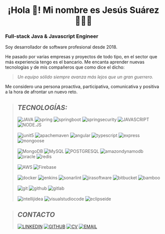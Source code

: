 <p align="center" width="300">
   <h1 align="center">¡Hola 👋! Mi nombre es Jesús Suárez 👨🏻‍💻</h3>
</p>

### **Full-stack Java & Javascript Engineer**

Soy desarrollador de software profesional desde 2018.

He pasado por varias empresas y proyectos de todo tipo, en el sector que más experiencia tengo es el bancario.
Me encanta aprender nuevas tecnologías y de mis compañeros que como dice el dicho:
> *Un equipo sólido siempre avanza más lejos que un gran guerrero.*

Me considero una persona proactiva, participativa, comunicativa y positiva a la hora de afrontar un nuevo reto.

>## *TECNOLOGÍAS:*
>![JAVA](https://img.shields.io/badge/JAVA-%236DB33F?style=for-the-badge&logo=Spring&logoColor=white)
![spring](https://img.shields.io/badge/spring-6DB33F?style=for-the-badge&logo=spring&logoColor=white)
![springboot](https://img.shields.io/badge/springboot-6DB33F?style=for-the-badge&logo=springboot&logoColor=white)
![springsecurity](https://img.shields.io/badge/springsecurity-6DB33F?style=for-the-badge&logo=springsecurity&logoColor=white)
![JAVASCRIPT](https://img.shields.io/badge/JAVASCRIPT-F7DF1E?style=for-the-badge&logo=javascript&logoColor=black)
![NODE.JS](https://img.shields.io/badge/Node.JS-339933?style=for-the-badge&logo=node.js&logoColor=white)
</br></br>
![junit5](https://img.shields.io/badge/junit5-4169E1?style=for-the-badge&logo=junit5&logoColor=white)
![apachemaven](https://img.shields.io/badge/maven-C71A36?style=for-the-badge&logo=apachemaven&logoColor=white)
![angular](https://img.shields.io/badge/angular-DD1100?style=for-the-badge&logo=angular&logoColor=white)
![typescript](https://img.shields.io/badge/typescript-3178C6?style=for-the-badge&logo=typescript&logoColor=white)
![express](https://img.shields.io/badge/express-000000?style=for-the-badge&logo=express&logoColor=white)
![mongoose](https://img.shields.io/badge/mongoose-880000?style=for-the-badge&logo=mongoose&logoColor=white)
</br></br>
![MongoDB](https://img.shields.io/badge/MongoDB-47A248?style=for-the-badge&logo=mongodb&logoColor=white)
![MySQL](https://img.shields.io/badge/MySQL-4479A1?style=for-the-badge&logo=mysql&logoColor=white)
![POSTGRESQL](https://img.shields.io/badge/POSTGRESQL-4169E1?style=for-the-badge&logo=postgresql&logoColor=white)
![amazondynamodb](https://img.shields.io/badge/amazondynamodb-4053D6?style=for-the-badge&logo=amazondynamodb&logoColor=white)
![oracle](https://img.shields.io/badge/oracle-F80000?style=for-the-badge&logo=oracle&logoColor=white)
![redis](https://img.shields.io/badge/redis-DC382D?style=for-the-badge&logo=redis&logoColor=white)
</br></br>
>![AWS](https://img.shields.io/badge/AWS-232F3E?style=for-the-badge&logo=amazon-aws&logoColor=white)
![Firebase](https://img.shields.io/badge/Firebase-FFCA28?style=for-the-badge&logo=firebase&logoColor=black)
</br></br>
>![docker](https://img.shields.io/badge/docker-2496ED?style=for-the-badge&logo=docker&logoColor=white)
![jenkins](https://img.shields.io/badge/jenkins-FFCA28?style=for-the-badge&logo=jenkins&logoColor=black)
![sonarlint](https://img.shields.io/badge/sonarlint-CB2029?style=for-the-badge&logo=sonarlint)
![jirasoftware](https://img.shields.io/badge/jira-0052CC?style=for-the-badge&logo=jirasoftware)
![bitbucket](https://img.shields.io/badge/bitbucket-0052CC?style=for-the-badge&logo=bitbucket)
![bamboo](https://img.shields.io/badge/bamboo-0052CC?style=for-the-badge&logo=bamboo)
</br></br>
>![git](https://img.shields.io/badge/git-F05032?style=for-the-badge&logo=git&logoColor=white)
![github](https://img.shields.io/badge/github-181717?style=for-the-badge&logo=github)
![gitlab](https://img.shields.io/badge/gitlab-FC6D26?style=for-the-badge&logo=gitlab)
</br></br>
>![intellijidea](https://img.shields.io/badge/intellijidea-000000?style=for-the-badge&logo=intellijidea&logoColor=white)
![visualstudiocode](https://img.shields.io/badge/visualstudiocode-007ACC?style=for-the-badge&logo=visualstudiocode)
![eclipseide](https://img.shields.io/badge/eclipse-2C2255?style=for-the-badge&logo=eclipseide)


>## *CONTACTO*
>[![LINKEDIN](https://img.shields.io/badge/LINKEDIN-blue?logo=linkedin)](https://www.linkedin.com/in/jesussuarezlopez/)
[![GITHUB](https://img.shields.io/badge/GITHUB-black?logo=GitHub)](https://github.com/jsuarez1994)
[![CV](https://img.shields.io/badge/CV-%23FF0000?logo=adobe)](https://me.iculum.com/cv/jesussuarez/jesussuarezlopez)
[![EMAIL](https://img.shields.io/badge/jesus1994sl@gmail.com-EA4335?logo=gmail&logoColor=white)](mailto:jesus1994sl@gmail.com)
